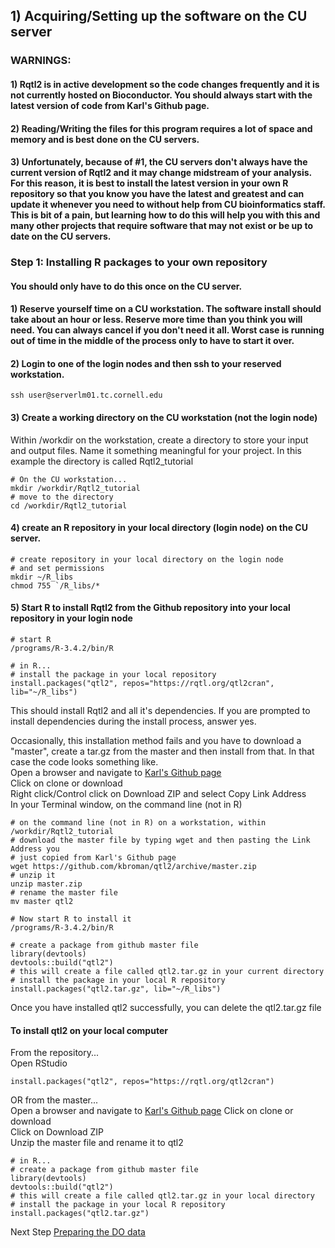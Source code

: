 ## 1) Acquiring/Setting up the software on the CU server

### WARNINGS:  
#### 1) Rqtl2 is in active development so the code changes frequently and it is not currently hosted on Bioconductor. You should always start with the latest version of code from Karl's Github page.  
#### 2) Reading/Writing the files for this program requires a lot of space and memory and is best done on the CU servers.  
#### 3) Unfortunately, because of #1, the CU servers don't always have the current version of Rqtl2 and it may change midstream of your analysis.  For this reason, it is best to install the latest version in your own R repository so that you know you have the latest and greatest and can update it whenever you need to without help from CU bioinformatics staff. This is bit of a pain, but learning how to do this will help you with this and many other projects that require software that may not exist or be up to date on the CU servers. 

### Step 1: Installing R packages to your own repository  

#### You should only have to do this once on the CU server.

#### 1) Reserve yourself time on a CU workstation.  The software install should take about an hour or less. Reserve more time than you think you will need. You can always cancel if you don't need it all. Worst case is running out of time in the middle of the process only to have to start it over. 

#### 2) Login to one of the login nodes and then ssh to your reserved workstation.
```
ssh user@serverlm01.tc.cornell.edu
```
#### 3) Create a working directory on the CU workstation (not the login node)
Within /workdir on the workstation, create a directory to store your input and output files.  Name it something meaningful for your project.   In this example the directory is called Rqtl2_tutorial  
```
# On the CU workstation...
mkdir /workdir/Rqtl2_tutorial
# move to the directory
cd /workdir/Rqtl2_tutorial
```
#### 4) create an R repository in your local directory (login node) on the CU server.
```
# create repository in your local directory on the login node
# and set permissions 
mkdir ~/R_libs
chmod 755 `/R_libs/*
```
#### 5)  Start R to install Rqtl2 from the Github repository into your local repository in your login node  
```
# start R 
/programs/R-3.4.2/bin/R

# in R...
# install the package in your local repository
install.packages("qtl2", repos="https://rqtl.org/qtl2cran", lib="~/R_libs")  
```
This should install Rqtl2 and all it's dependencies.  If you are prompted to install dependencies during the install process, answer yes.

Occasionally, this installation method fails and you have to download a "master", create a tar.gz from the master and then install from that.  In that case the code looks something like.  
Open a browser and navigate to [Karl's Github page ](https://github.com/kbroman/qtl2)  
Click on clone or download  
Right click/Control click on Download ZIP and select Copy Link Address  
In your Terminal window, on the command line (not in R) 
```
# on the command line (not in R) on a workstation, within /workdir/Rqtl2_tutorial
# download the master file by typing wget and then pasting the Link Address you
# just copied from Karl's Github page
wget https://github.com/kbroman/qtl2/archive/master.zip
# unzip it
unzip master.zip
# rename the master file
mv master qtl2

# Now start R to install it
/programs/R-3.4.2/bin/R

# create a package from github master file
library(devtools)
devtools::build("qtl2")
# this will create a file called qtl2.tar.gz in your current directory
# install the package in your local R repository
install.packages("qtl2.tar.gz", lib="~/R_libs")
```
Once you have installed qtl2 successfully, you can delete the qtl2.tar.gz file  

#### To install qtl2 on your local computer
From the repository...  
Open RStudio  
```
install.packages("qtl2", repos="https://rqtl.org/qtl2cran")
```
OR from the master...  
Open a browser and navigate to [Karl's Github page](https://github.com/kbroman/qtl2)
Click on clone or download  
Click on Download ZIP  
Unzip the master file and rename it to qtl2
```
# in R...
# create a package from github master file
library(devtools)
devtools::build("qtl2")
# this will create a file called qtl2.tar.gz in your local directory
# install the package in your local R repository
install.packages("qtl2.tar.gz")
```
Next Step [Preparing the DO data](https://github.com/Sethupathy-Lab/R-qtl2-pipeline/blob/master/Rqtl2.PreparingDOData.md) 
